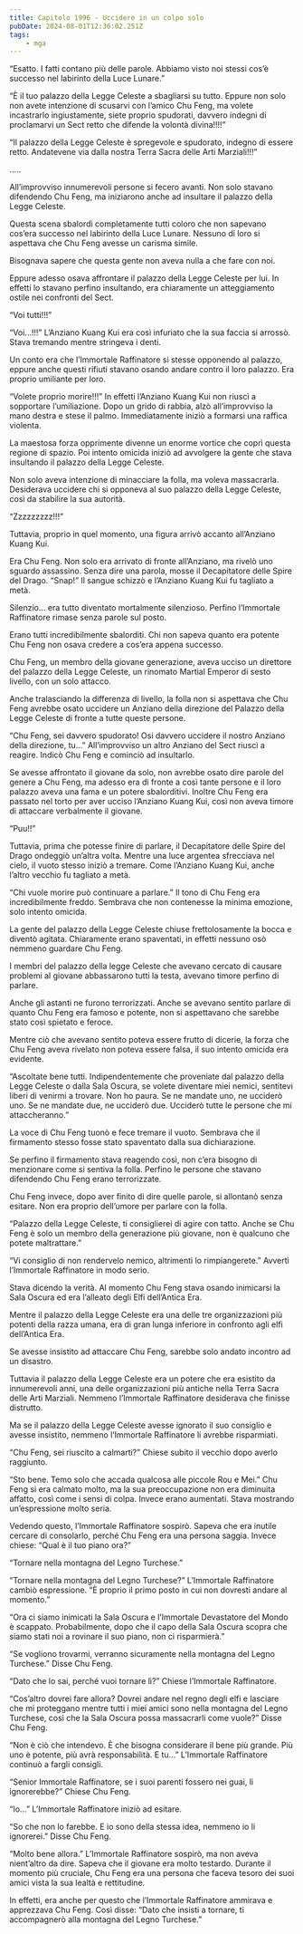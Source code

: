 ```yaml
---
title: Capitolo 1996 - Uccidere in un colpo solo
pubDate: 2024-08-01T12:36:02.251Z
tags:
    - mga
---
```



“Esatto. I fatti contano più delle parole. Abbiamo visto noi stessi cos’è successo nel labirinto della Luce Lunare.”

“È il tuo palazzo della Legge Celeste a sbagliarsi su tutto. Eppure non solo non avete intenzione di scusarvi con l’amico Chu Feng, ma volete incastrarlo ingiustamente, siete proprio spudorati, davvero indegni di proclamarvi un Sect retto che difende la volontà divina!!!!”

“Il palazzo della Legge Celeste è spregevole e spudorato, indegno di essere retto. Andatevene via dalla nostra Terra Sacra delle Arti Marziali!!!”

…..

All’improvviso innumerevoli persone si fecero avanti. Non solo stavano difendendo Chu Feng, ma iniziarono anche ad insultare il palazzo della Legge Celeste.

Questa scena sbalordì completamente tutti coloro che non sapevano cos’era successo nel labirinto della Luce Lunare. Nessuno di loro si aspettava che Chu Feng avesse un carisma simile.

Bisognava sapere che questa gente non aveva nulla a che fare con noi.

Eppure adesso osava affrontare il palazzo della Legge Celeste per lui. In effetti lo stavano perfino insultando, era chiaramente un atteggiamento ostile nei confronti del Sect.

“Voi tutti!!!”

“Voi…!!!” L’Anziano Kuang Kui era così infuriato che la sua faccia si arrossò. Stava tremando mentre stringeva i denti.

Un conto era che l’Immortale Raffinatore si stesse opponendo al palazzo, eppure anche questi rifiuti stavano osando andare contro il loro palazzo. Era proprio umiliante per loro.

“Volete proprio morire!!!” In effetti l’Anziano Kuang Kui non riuscì a sopportare l’umiliazione. Dopo un grido di rabbia, alzò all’improvviso la mano destra e stese il palmo. Immediatamente iniziò a formarsi una raffica violenta.

La maestosa forza opprimente divenne un enorme vortice che coprì questa regione di spazio. Poi intento omicida iniziò ad avvolgere la gente che stava insultando il palazzo della Legge Celeste.

Non solo aveva intenzione di minacciare la folla, ma voleva massacrarla. Desiderava uccidere chi si opponeva al suo palazzo della Legge Celeste, così da stabilire la sua autorità.

“Zzzzzzzzz!!!”

Tuttavia, proprio in quel momento, una figura arrivò accanto all’Anziano Kuang Kui.

Era Chu Feng. Non solo era arrivato di fronte all’Anziano, ma rivelò uno sguardo assassino. Senza dire una parola, mosse il Decapitatore delle Spire del Drago. “Snap!” Il sangue schizzò e l’Anziano Kuang Kui fu tagliato a metà.

Silenzio… era tutto diventato mortalmente silenzioso. Perfino l’Immortale Raffinatore rimase senza parole sul posto.

Erano tutti incredibilmente sbalorditi. Chi non sapeva quanto era potente Chu Feng non osava credere a cos’era appena successo.

Chu Feng, un membro della giovane generazione, aveva ucciso un direttore del palazzo della Legge Celeste, un rinomato Martial Emperor di sesto livello, con un solo attacco.

Anche tralasciando la differenza di livello, la folla non si aspettava che Chu Feng avrebbe osato uccidere un Anziano della direzione del Palazzo della Legge Celeste di fronte a tutte queste persone.

“Chu Feng, sei davvero spudorato! Osi davvero uccidere il nostro Anziano della direzione, tu…” All’improvviso un altro Anziano del Sect riuscì a reagire. Indicò Chu Feng e cominciò ad insultarlo.

Se avesse affrontato il giovane da solo, non avrebbe osato dire parole del genere a Chu Feng, ma adesso era di fronte a così tante persone e il loro palazzo aveva una fama e un potere sbalorditivi. Inoltre Chu Feng era passato nel torto per aver ucciso l’Anziano Kuang Kui, così non aveva timore di attaccare verbalmente il giovane.

“Puu!!”

Tuttavia, prima che potesse finire di parlare, il Decapitatore delle Spire del Drago ondeggiò un’altra volta. Mentre una luce argentea sfrecciava nel cielo, il vuoto stesso iniziò a tremare. Come l’Anziano Kuang Kui, anche l’altro vecchio fu tagliato a metà.

“Chi vuole morire può continuare a parlare.” Il tono di Chu Feng era incredibilmente freddo. Sembrava che non contenesse la minima emozione, solo intento omicida.

La gente del palazzo della Legge Celeste chiuse frettolosamente la bocca e diventò agitata. Chiaramente erano spaventati, in effetti nessuno osò nemmeno guardare Chu Feng.

I membri del palazzo della legge Celeste che avevano cercato di causare problemi al giovane abbassarono tutti la testa, avevano timore perfino di parlare.

Anche gli astanti ne furono terrorizzati. Anche se avevano sentito parlare di quanto Chu Feng era famoso e potente, non si aspettavano che sarebbe stato così spietato e feroce.

Mentre ciò che avevano sentito poteva essere frutto di dicerie, la forza che Chu Feng aveva rivelato non poteva essere falsa, il suo intento omicida era evidente.

“Ascoltate bene tutti. Indipendentemente che proveniate dal palazzo della Legge Celeste o dalla Sala Oscura, se volete diventare miei nemici, sentitevi liberi di venirmi a trovare. Non ho paura. Se ne mandate uno, ne ucciderò uno. Se ne mandate due, ne ucciderò due. Ucciderò tutte le persone che mi attaccheranno.”

La voce di Chu Feng tuonò e fece tremare il vuoto. Sembrava che il firmamento stesso fosse stato spaventato dalla sua dichiarazione.

Se perfino il firmamento stava reagendo così, non c’era bisogno di menzionare come si sentiva la folla. Perfino le persone che stavano difendendo Chu Feng erano terrorizzate.

Chu Feng invece, dopo aver finito di dire quelle parole, si allontanò senza esitare. Non era proprio dell’umore per parlare con la folla.

“Palazzo della Legge Celeste, ti consiglierei di agire con tatto. Anche se Chu Feng è solo un membro della generazione più giovane, non è qualcuno che potete maltrattare.”

“Vi consiglio di non rendervelo nemico, altrimenti lo rimpiangerete.” Avvertì l’Immortale Raffinatore in modo serio.

Stava dicendo la verità. Al momento Chu Feng stava osando inimicarsi la Sala Oscura ed era l’alleato degli Elfi dell’Antica Era.

Mentre il palazzo della Legge Celeste era una delle tre organizzazioni più potenti della razza umana, era di gran lunga inferiore in confronto agli elfi dell’Antica Era.

Se avesse insistito ad attaccare Chu Feng, sarebbe solo andato incontro ad un disastro.

Tuttavia il palazzo della Legge Celeste era un potere che era esistito da innumerevoli anni, una delle organizzazioni più antiche nella Terra Sacra delle Arti Marziali. Nemmeno l’Immortale Raffinatore desiderava che finisse distrutto.

Ma se il palazzo della Legge Celeste avesse ignorato il suo consiglio e avesse insistito, nemmeno l’Immortale Raffinatore li avrebbe risparmiati.

“Chu Feng, sei riuscito a calmarti?” Chiese subito il vecchio dopo averlo raggiunto.

“Sto bene. Temo solo che accada qualcosa alle piccole Rou e Mei.” Chu Feng si era calmato molto, ma la sua preoccupazione non era diminuita affatto, così come i sensi di colpa. Invece erano aumentati. Stava mostrando un’espressione molto seria.

Vedendo questo, l’Immortale Raffinatore sospirò. Sapeva che era inutile cercare di consolarlo, perché Chu Feng era una persona saggia. Invece chiese: “Qual è il tuo piano ora?”

“Tornare nella montagna del Legno Turchese.”

“Tornare nella montagna del Legno Turchese?” L’Immortale Raffinatore cambiò espressione. “È proprio il primo posto in cui non dovresti andare al momento.”

“Ora ci siamo inimicati la Sala Oscura e l’Immortale Devastatore del Mondo è scappato. Probabilmente, dopo che il capo della Sala Oscura scopra che siamo stati noi a rovinare il suo piano, non ci risparmierà.”

“Se vogliono trovarmi, verranno sicuramente nella montagna del Legno Turchese.” Disse Chu Feng.

“Dato che lo sai, perché vuoi tornare lì?” Chiese l’Immortale Raffinatore.

“Cos’altro dovrei fare allora? Dovrei andare nel regno degli elfi e lasciare che mi proteggano mentre tutti i miei amici sono nella montagna del Legno Turchese, così che la Sala Oscura possa massacrarli come vuole?” Disse Chu Feng.

“Non è ciò che intendevo. È che bisogna considerare il bene più grande. Più uno è potente, più avrà responsabilità. E tu…” L’Immortale Raffinatore continuò a fargli consigli.

“Senior Immortale Raffinatore, se i suoi parenti fossero nei guai, li ignorerebbe?” Chiese Chu Feng.

“Io…” L’Immortale Raffinatore iniziò ad esitare.

“So che non lo farebbe. E io sono della stessa idea, nemmeno io li ignorerei.” Disse Chu Feng.

“Molto bene allora.” L’Immortale Raffinatore sospirò, ma non aveva nient’altro da dire. Sapeva che il giovane era molto testardo. Durante il momento più cruciale, Chu Feng era una persona che faceva tesoro dei suoi amici vista la sua lealtà e rettitudine.

In effetti, era anche per questo che l’Immortale Raffinatore ammirava e apprezzava Chu Feng. Così disse: “Dato che insisti a tornare, ti accompagnerò alla montagna del Legno Turchese.”


